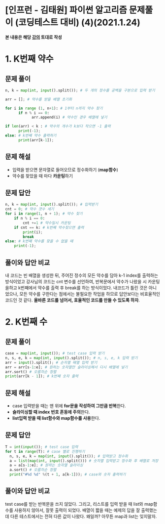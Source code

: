 # [인프런 - 김태원] 파이썬 알고리즘 문제풀이 (코딩테스트 대비) (4)(2021.1.24)



**본 내용은 해당 [강의](https://www.inflearn.com/course/파이썬-알고리즘-문제풀이-코딩테스트/dashboard) 토대로 작성**



# 1. K번째 약수

## 문제 풀이

```python
n, k = map(int, input().split()); # 두 개의 정수를 공백을 구분으로 입력 받기

arr = []; # 약수를 받을 배열 초기화

for i in range (1, n+1): # 1부터 n까지 약수 찾기
      if n % i == 0:
            arr.append(i) # 약수인 경우 배열에 넣기

if len(arr) < k : # 약수의 개수가 k보다 작으면 -1 출력
      print(-1);
else: # k번째 약수 출력하기
      print(arr[k-1]);
```



## 문제 해설

* 입력을 받으면 문자열로 들어오므로 정수화하기 (**map함수**)
* 약수를 찾았을 때 마다 **카운팅**하기



## 문제 답안

```python
n, k = map(int, input().split()); # 입력받기
cnt = 0; # 약수 갯수 세기
for i in range(1, n + 1); # 약수 찾기
    if n % i == 0:
        cnt +=1 # 약수일시 카운팅
    if cnt == k: # k번째 약수찾으면 출력
        print(i);
        break
else: # k번째 약수를 찾을 수 없을 때
    print(-1);
```



## 풀이와 답안 비교

내 코드는 빈 배열을 생성한 뒤, 주어진 정수의 모든 약수를 담아 k-1 index를 출력하는 방식이었고 강사님의 코드는 cnt 변수를 선언하여, 반복문에서 약수가 나왔을 시 카운팅을하고 k번째에서 약수를 출력 후 break를 하는 방식이었다. 내코드가 틀린 것은 아니었으나, 모든 약수를 구한다는 점에서는 불필요한 작업을 하므로 답안보다는 비효율적인 코드인 것 같다. **올바른 코드를 넘어서, 효율적인 코드를 만들 수 있도록 하자**.



# 2. K번째 수

## 문제 풀이

```python
case = map(int, input()); # test case 입력 받기
n, s, e, k = map(int, input().split()); # n, s, e, k 입력 받기
arr = input().split(); # 순자열 배열 입력 받기
arr = arr[s-1:e]; # 원하는 숫자열만 슬라이싱해서 다시 배열에 넣기
arr.sort() # 오름차순 정렬
print(arr[k - 1]); # k번째 숫자 출력
```



## 문제 해설

* case 입력받을 때는 맨 위에 **for문을 작성하여 그만큼 반복**한다.
* **슬라이싱할 때 index 번호 혼동에 주의**한다.
* **list입력 받을 때 list함수와 map함수를 사용**한다.



## 문제 답안

```python
T = int(input()); # test case 입력
for t in range(T): # case 별로 진행하기
  n, s, e, k = map(int, input().split()); # 입력받고 정수화
  a = list(map(int, input().split())) # 숫자열 입력받고 정수화 후 배열로 저장
  a = a[s-1:e]; # 원하는 숫자열 슬라이싱
  a.sort() # 오름차순 정렬
  print("#%d %d" %(t + 1, a[k-1])); # case와 숫자 출력하기   
```



## 풀이와 답안 비교

test case를 받는 반복문을 쓰지 않았다. 그리고, 리스트를 입력 받을 때 list와 map함수를 사용하지 않아서, 잘못 출력이 되었다. 배열이 짧을 때는 예제의 답을 잘 출력했는데 다른 테스트에서는 전혀 다른 값이 나왔다. 왜일까? 아무튼 map과 list는 잊지말자.

